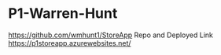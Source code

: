 # P1-Warren-Hunt
https://github.com/wmhunt1/StoreApp Repo and Deployed Link https://p1storeapp.azurewebsites.net/
